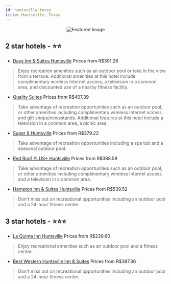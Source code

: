```yaml
---
id: huntsville-texas
title: Huntsville, Texas
---
```


<center><img src="https://i.travelapi.com/hotels/1000000/30000/24800/24791/b5e37eea_z.jpg" alt="Featured Image" /></center>


##  2 star hotels - ⭐️⭐️

-    [Days Inn & Suites Huntsville](https://us.hurb.com/hotels/huntsville/days-inn-suites-huntsville-JNP-JP155691?cmp=18055) Prices from R$391.28
   > Enjoy recreation amenities such as an outdoor pool or take in the view from a terrace. Additional amenities at this hotel include complimentary wireless Internet access, a television in a common area, and discounted use of a nearby fitness facility.
-    [Quality Suites](https://us.hurb.com/hotels/huntsville/quality-suites-JNP-JP829938?cmp=18055) Prices from R$407.39
   > Take advantage of recreation opportunities such as an outdoor pool, or other amenities including complimentary wireless Internet access and gift shops/newsstands. Additional features at this hotel include a television in a common area, a picnic area,
-    [Super 8 Huntsville](https://us.hurb.com/hotels/huntsville/super-8-huntsville-JNP-JP074320?cmp=18055) Prices from R$379.22
   > Take advantage of recreation opportunities including a spa tub and a seasonal outdoor pool.
-    [Red Roof PLUS+ Huntsville](https://us.hurb.com/hotels/huntsville/red-roof-plus-huntsville-JNP-JP286995?cmp=18055) Prices from R$388.59
   > Take advantage of recreation opportunities such as an outdoor pool, or other amenities including complimentary wireless Internet access and a television in a common area.
-    [Hampton Inn & Suites Huntsville](https://us.hurb.com/hotels/huntsville/hampton-inn-suites-huntsville-JNP-JP567177?cmp=18055) Prices from R$539.52
   > Don't miss out on recreational opportunities including an outdoor pool and a 24-hour fitness center.

##  3 star hotels - ⭐️⭐️⭐️

-    [La Quinta Inn Huntsville](https://us.hurb.com/hotels/huntsville/la-quinta-inn-huntsville-JNP-JP097409?cmp=18055) Prices from R$239.60
   > Enjoy recreational amenities such as an outdoor pool and a fitness center.
-    [Best Western Huntsville Inn & Suites](https://us.hurb.com/hotels/huntsville/best-western-huntsville-inn-suites-JNP-JP093176?cmp=18055) Prices from R$387.36
   > Don't miss out on recreational opportunities including an outdoor pool and a 24-hour fitness center.
